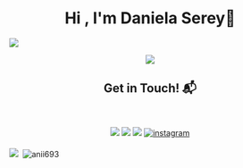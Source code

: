 <h1 align="center">Hi , I'm Daniela Serey👋 </h1>
<img src= "https://pa1.narvii.com/6580/8098c6e9207376889eeb0532d9f5a0723c4d73f5_hq.gif"/>
<p align="center">
  <a href="https://github.com/DenverCoder1/readme-typing-svg"><img src="https://readme-typing-svg.herokuapp.com?font=Time+New+Roman&color=cyan&size=25&center=true&vCenter=true&width=600&height=100&lines=Welcome+to+my+Github+profile;Full+Stack+Developer;Love+to+learn+new+stuffs..<3"></a>
</p>

<h2 align="center">Get in Touch! 📬</h2>
<br>
<p align="center">
<a target="_blank" href="https://www.linkedin.com/in/dserey/"><img src="https://img.shields.io/badge/-LinkedIn-0077B5?style=for-the-badge&logo=Linkedin&logoColor=white"></img></a>
<a target="_blank" href="mailto:dsereycamus@gmail.com"
><img src="https://img.shields.io/badge/-Gmail-D14836?style=for-the-badge&logo=Gmail&logoColor=white"></img></a>
<a target="_blank" href="https://github.com/dsereycamus"
><img src="https://img.shields.io/badge/-GitHub-181717?style=for-the-badge&logo=Github&logoColor=white"></img></a>
  <a href="https://instagram.com/dnla_sry" target="_blank">
<img src=https://img.shields.io/badge/instagram-%ff5851db.svg?color=C13584&style=for-the-badge&logo=instagram&logoColor=white alt=instagram style="margin-bottom: 5px;" />
</a>
</p>

<p><img src="https://github-readme-streak-stats.herokuapp.com/?user=dsereycamus&theme=light" />
&nbsp;<img src="https://github-readme-stats.vercel.app/api?username=dsereycamus&show_icons=true&theme=light&locale=en" alt="anii693" /></p>

<!--   
<a href="mailto:dsereycamus@gmail.com"><img src="https://img.shields.io/badge/-dsereycamus@gmail.com-D14836?style=for-the-badge&logo=Gmail&logoColor=white"/></a>
**Github Stats:**
<p>
 <img src="https://github-readme-stats.vercel.app/api/top-langs/?username=dsereycamus&count_private=true&theme=ligth">
</p>-->
   

